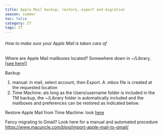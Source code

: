 ```yaml
---
title: Apple Mail backup, restore, export and migration
season: summer
toc: false
category: IT
tags: IT
---
```

###### How to make sure your Apple Mail is taken care of
Where are Apple Mail mailboxes located? Somewhere down in ~/Library, [[see here]](https://www.macmailtooutlook.com/instructions/find-mac-mail-mailboxes-location/)]

Backup
1. manual: in mail, select account, then Export. A .mbox file is created at the requested location
2. Time Machine: als long as the Users/username folder is included in the TM backup, the ~/Library folder is automatically included and the mailboxes and preferences can be restored as indicated below.

Restore Apple Mail from Time Machine: look [here](https://macissues.com/2014/12/07/how-to-manually-restore-your-mail-folder-from-time-machine/)

Fancy migrating to Gmail? Look here for a manual and automated procedure https://www.macuncle.com/blog/import-apple-mail-to-gmail/

